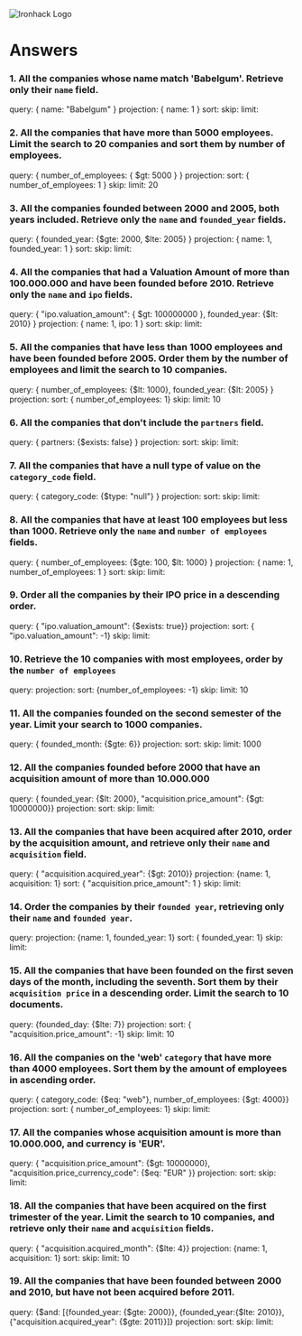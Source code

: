 ![Ironhack Logo](https://i.imgur.com/1QgrNNw.png)

# Answers

### 1. All the companies whose name match 'Babelgum'. Retrieve only their `name` field.

query: { name: "Babelgum" }
projection: { name: 1 }
sort: 
skip: 
limit: 

### 2. All the companies that have more than 5000 employees. Limit the search to 20 companies and sort them by **number of employees**.

query: { number_of_employees: { $gt: 5000 } }
projection: 
sort: { number_of_employees: 1 }
skip: 
limit: 20

### 3. All the companies founded between 2000 and 2005, both years included. Retrieve only the `name` and `founded_year` fields.

query: { founded_year: {$gte: 2000, $lte: 2005} }
projection: { name: 1, founded_year: 1 }
sort: 
skip: 
limit: 

### 4. All the companies that had a Valuation Amount of more than 100.000.000 and have been founded before 2010. Retrieve only the `name` and `ipo` fields.

query:  { "ipo.valuation_amount": { $gt: 100000000 }, founded_year: {$lt: 2010} }
projection: { name: 1, ipo: 1 }
sort: 
skip: 
limit: 

### 5. All the companies that have less than 1000 employees and have been founded before 2005. Order them by the number of employees and limit the search to 10 companies.

query: { number_of_employees: {$lt: 1000}, founded_year: {$lt: 2005} }
projection: 
sort: { number_of_employees: 1}
skip: 
limit: 10

### 6. All the companies that don't include the `partners` field.

query: { partners: {$exists: false} }
projection: 
sort: 
skip: 
limit: 

### 7. All the companies that have a null type of value on the `category_code` field.

query: { category_code: {$type: "null"} }
projection: 
sort: 
skip: 
limit: 

### 8. All the companies that have at least 100 employees but less than 1000. Retrieve only the `name` and `number of employees` fields.

query: { number_of_employees: {$gte: 100, $lt: 1000} }
projection: { name: 1, number_of_employees: 1 }
sort: 
skip: 
limit: 

### 9. Order all the companies by their IPO price in a descending order.

query: { "ipo.valuation_amount": {$exists: true}}
projection: 
sort: { "ipo.valuation_amount": -1}
skip: 
limit: 

### 10. Retrieve the 10 companies with most employees, order by the `number of employees`

query: 
projection: 
sort: {number_of_employees: -1}
skip: 
limit: 10

### 11. All the companies founded on the second semester of the year. Limit your search to 1000 companies.

query: { founded_month: {$gte: 6}}
projection: 
sort: 
skip: 
limit: 1000

### 12. All the companies founded before 2000 that have an acquisition amount of more than 10.000.000

query: { founded_year: {$lt: 2000}, "acquisition.price_amount": {$gt: 10000000}}
projection: 
sort: 
skip: 
limit: 

### 13. All the companies that have been acquired after 2010, order by the acquisition amount, and retrieve only their `name` and `acquisition` field.

query: { "acquisition.acquired_year": {$gt: 2010}}
projection: {name: 1, acquisition: 1}
sort: { "acquisition.price_amount": 1 }
skip: 
limit: 

### 14. Order the companies by their `founded year`, retrieving only their `name` and `founded year`.

query: 
projection: {name: 1, founded_year: 1}
sort: { founded_year: 1}
skip: 
limit: 

### 15. All the companies that have been founded on the first seven days of the month, including the seventh. Sort them by their `acquisition price` in a descending order. Limit the search to 10 documents.

query: {founded_day: {$lte: 7}}
projection: 
sort: { "acquisition.price_amount": -1}
skip: 
limit: 10

### 16. All the companies on the 'web' `category` that have more than 4000 employees. Sort them by the amount of employees in ascending order.

query: { category_code: {$eq: "web"}, number_of_employees: {$gt: 4000}}
projection: 
sort: { number_of_employees: 1}
skip: 
limit: 

### 17. All the companies whose acquisition amount is more than 10.000.000, and currency is 'EUR'.

query: { "acquisition.price_amount": {$gt: 10000000}, "acquisition.price_currency_code": {$eq: "EUR" }}
projection: 
sort: 
skip: 
limit: 

### 18. All the companies that have been acquired on the first trimester of the year. Limit the search to 10 companies, and retrieve only their `name` and `acquisition` fields.

query: { "acquisition.acquired_month": {$lte: 4}}
projection: {name: 1, acquisition: 1}
sort: 
skip: 
limit: 10

### 19. All the companies that have been founded between 2000 and 2010, but have not been acquired before 2011.

query: {$and: [{founded_year: {$gte: 2000}}, {founded_year:{$lte: 2010}}, {"acquisition.acquired_year": {$gte: 2011}}]}
projection: 
sort: 
skip: 
limit: 
